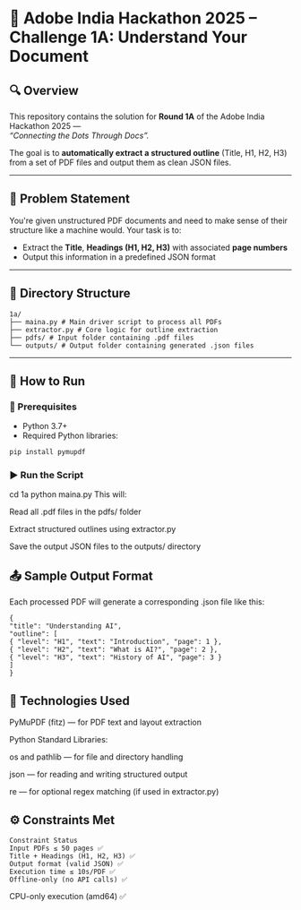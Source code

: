 # 📘 Adobe India Hackathon 2025 – Challenge 1A: Understand Your Document

## 🔍 Overview

This repository contains the solution for **Round 1A** of the Adobe India Hackathon 2025 —  
_“Connecting the Dots Through Docs”._

The goal is to **automatically extract a structured outline** (Title, H1, H2, H3) from a set of PDF files and output them as clean JSON files.

---

## 🧠 Problem Statement

You're given unstructured PDF documents and need to make sense of their structure like a machine would. Your task is to:

- Extract the **Title**, **Headings (H1, H2, H3)** with associated **page numbers**
- Output this information in a predefined JSON format

---

## 📁 Directory Structure
```
1a/
├── maina.py # Main driver script to process all PDFs
├── extractor.py # Core logic for outline extraction
├── pdfs/ # Input folder containing .pdf files
└── outputs/ # Output folder containing generated .json files
```
---

## 🚀 How to Run

### 🐍 Prerequisites

- Python 3.7+
- Required Python libraries:

```bash
pip install pymupdf
```

### ▶️ Run the Script

cd 1a
python maina.py
This will:

Read all .pdf files in the pdfs/ folder

Extract structured outlines using extractor.py

Save the output JSON files to the outputs/ directory

## 📤 Sample Output Format
Each processed PDF will generate a corresponding .json file like this:
```
{
"title": "Understanding AI",
"outline": [
{ "level": "H1", "text": "Introduction", "page": 1 },
{ "level": "H2", "text": "What is AI?", "page": 2 },
{ "level": "H3", "text": "History of AI", "page": 3 }
]
}
```
## 🧰 Technologies Used
  PyMuPDF (fitz) — for PDF text and layout extraction
  
  Python Standard Libraries:
  
  os and pathlib — for file and directory handling
  
  json — for reading and writing structured output
  
  re — for optional regex matching (if used in extractor.py)

## ⚙️ Constraints Met
    Constraint Status
    Input PDFs ≤ 50 pages ✅
    Title + Headings (H1, H2, H3) ✅
    Output format (valid JSON) ✅
    Execution time ≤ 10s/PDF ✅
    Offline-only (no API calls) ✅
CPU-only execution (amd64) ✅
